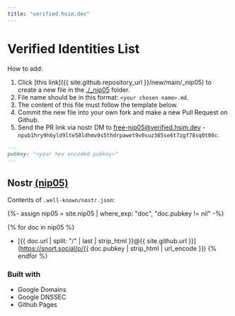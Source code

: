 ```yaml
---
title: "verified.hsim.dev"
---
```

# Verified Identities List

How to add:
1. Click [this link]({{ site.github.repository_url }}/new/main/_nip05) to create a new file in the [./_nip05](_nip05) folder.
1. File name should be in this format: `<your chosen name>.md`.
1. The content of this file must follow the template below.
1. Commit the new file into your own fork and make a new Pull Request on Github.
1. Send the PR link via nostr DM to [free-nip05@verified.hsim.dev](https://dsh.re/a9ff9) - `npub1hry9h6yld9lte58ldhmv0s5thdrpawet9v0suz365se6t7zgf78sq0t00c`.

```md
---
pubkey: "<your hex encoded pubkey>"
---
```

## Nostr [(nip05)](https://metadata.nostr.com/)

Contents of `.well-known/nostr.json`:

{%- assign nip05 = site.nip05 | where_exp: "doc", "doc.pubkey != nil" -%}

{% for doc in nip05 %}
  * [{{ doc.url | split: "/" | last | strip_html }}@{{ site.github.url }}](https://snort.social/p/{{ doc.pubkey | strip_html | url_encode }})
{% endfor %}

### Built with
- Google Domains
- Google DNSSEC
- Github Pages
